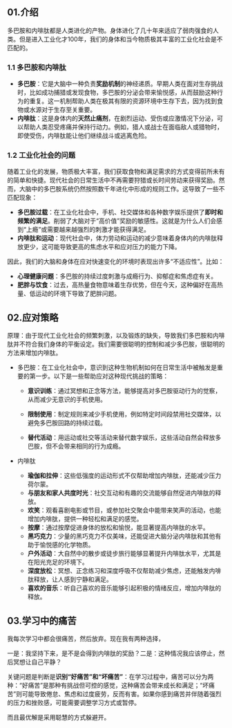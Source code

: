 ## 01.介绍

多巴胺和内啡肽都是人类进化的产物。身体进化了几十年来适应了弱肉强食的人类。但是进入工业化才100年，我们的身体和当今物质极其丰富的工业化社会是不匹配的。

### 1.1 多巴胺和内啡肽

- **多巴胺**：它是大脑中一种负责**奖励机制**的神经递质。早期人类在面对生存挑战时，比如成功捕猎或发现食物，多巴胺的分泌会带来愉悦感，从而鼓励这种行为的重复。这一机制帮助人类在极其有限的资源环境中生存下去，因为找到食物或水源对于生存至关重要。
- **内啡肽**：这是身体内的**天然止痛剂**，在剧烈运动、受伤或应激情况下分泌，可以帮助人类忍受疼痛并保持行动力。例如，猎人或战士在面临敌人或猎物时，即使受伤，内啡肽能让他们继续战斗或逃离危险。

### 1.2 工业化社会的问题

随着工业化的发展，物质极大丰富，我们获取食物和满足需求的方式变得前所未有的简单和快捷。现代社会的日常生活中不再需要狩猎或长时间劳动来获得奖励。然而，大脑中的多巴胺系统仍然按照数千年进化中形成的规则工作。这导致了一些不匹配现象：

- **多巴胺过载**：在工业化社会中，手机、社交媒体和各种数字娱乐提供了**即时和频繁的满足**。削弱了大脑对于“高价值”奖励的敏感性。这就是为什么人们会感到“上瘾”或需要越来越强烈的刺激才能获得满足。
- **内啡肽和运动**：现代社会中，体力劳动和运动的减少意味着身体内的内啡肽释放更少，这可能导致更高的焦虑水平和应对压力的能力下降。

因此，我们的大脑和身体在应对快速变化的环境时表现出许多“不适应性”。比如：

- **心理健康问题**：多巴胺的持续过度刺激与成瘾行为、抑郁症和焦虑症有关。
- **肥胖与饮食**：过去，高热量食物意味着生存优势，但在今天，这种偏好在高热量、低运动的环境下导致了肥胖问题。

## 02.应对策略

原理：由于现代工业化社会的频繁刺激，以及锻炼的缺失，导致我们多巴胺和内啡肽并不符合我们身体的平衡设定。我们需要很聪明的控制和减少多巴胺，很聪明的方法来增加内啡肽。

- 多巴胺：在工业化社会中，意识到这种生物机制如何在日常生活中被触发是重要的第一步。以下是一些帮助应对这种现代挑战的策略：

  - **意识训练**：通过冥想和正念等方法，能够提高对多巴胺驱动行为的觉察，从而减少无意识的手机使用。

  - **限制使用**：制定规则来减少手机使用，例如特定时间段禁用社交媒体，以避免多巴胺回路的持续过载。

  - **替代活动**：用运动或社交等活动来替代数字娱乐，这些活动自然会释放多巴胺，但不会带来相同的行为成瘾。

- 内啡肽
  - **瑜伽和拉伸**：这些低强度的运动形式不仅帮助增加内啡肽，还能减少压力荷尔蒙。
  - **与朋友和家人共度时光**：社交互动和有趣的交流能够自然促进内啡肽的释放。
  - **欢笑**：观看喜剧电影或节目，或参加社交聚会中能带来笑声的活动，也能增加内啡肽，提供一种轻松和满足的感觉。
  - **按摩**：通过按摩促进身体的放松和愉悦，能显著提高内啡肽的水平。
  - **黑巧克力**：少量的黑巧克力不仅美味，还能促进大脑分泌内啡肽和其他有助于愉悦感的化学物质。
  - **户外活动**：大自然中的散步或徒步旅行能够显著提升内啡肽水平，尤其是在阳光充足的环境下。
  - **深度放松**：冥想、正念练习和深度呼吸不仅帮助减少焦虑，还能触发内啡肽释放，让人感到宁静和满足。
  - **喜欢的音乐**：听自己喜欢的音乐能够引起积极的情绪反应，增加内啡肽的释放。

## 03.学习中的痛苦

我每次学习中都会很痛苦，然后放弃。现在我有两种选择，

一是：我坚持下来，是不是会得到内啡肽的奖励？二是：这种情况我应该停止，然后冥想让自己平静？

关键问题是判断是**识别“好痛苦”和“坏痛苦”**：在学习过程中，痛苦可以分为两种：“好痛苦”是那种有挑战但可控的感觉，这种痛苦会带来成长和满足；“坏痛苦”则可能导致倦怠、焦虑和过度疲劳，反而有害。如果你感到痛苦并伴随着强烈的压力和挫败感，可能需要调整学习方式或暂停。

而且最优解是采用聪慧的方式躲避开。

